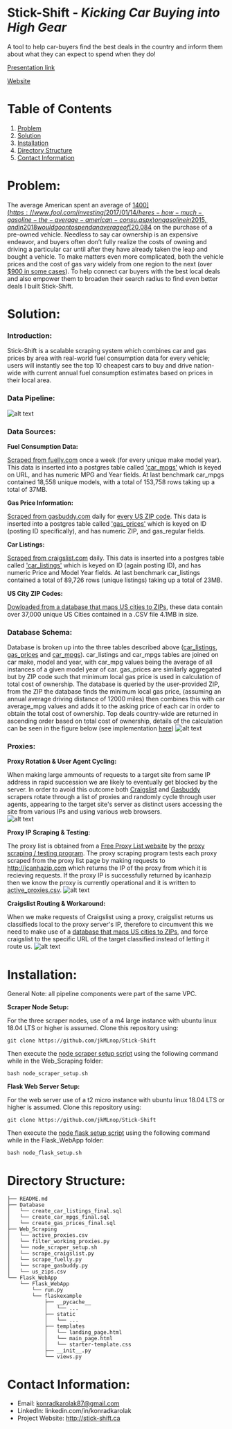 # Stick-Shift - *Kicking Car Buying into High Gear*
A tool to help car-buyers find the best deals in the country and inform them about what they can expect to spend when they do!

[Presentation link](https://docs.google.com/presentation/d/1wDi4mnvDYej3x5vrNPCKJv7Hc8r0qw_UOUuXyXFpN_w/edit#slide=id.p)

[Website](http://www.stick-shift.ca/)

# Table of Contents
1. [Problem](README.md#problem)
1. [Solution](README.md#solution)
1. [Installation](README.md#installation)
1. [Directory Structure](README.md#directory-structure)
1. [Contact Information](README.md#contact-information)

# Problem:

The average American spent an average of [$1400](https://www.fool.com/investing/2017/01/14/heres-how-much-gasoline-the-average-american-consu.aspx) on gasoline in 2015, and in 2018 would go on to spend an average of [$20,084](https://www.usatoday.com/story/money/cars/2018/11/08/used-car-prices/1928840002/) on the purchase of a pre-owned vehicle. Needless to say car ownership is an expensive endeavor, and buyers often don’t fully realize the costs of owning and driving a particular car until after they have already taken the leap and bought a vehicle. To make matters even more complicated, both the vehicle prices and the cost of gas vary widely from one region to the next (over [$900 in some cases](https://www.businessinsider.com/how-much-the-average-person-spends-on-gas-in-every-state-2019-2)). To help connect car buyers with the best local deals and also empower them to broaden their search radius to find even better deals I built Stick-Shift. 

# Solution:

### Introduction:
Stick-Shift is a scalable scraping system which combines car and gas prices by area with real-world fuel consumption data for every vehicle; users will instantly see the top 10 cheapest cars to buy and drive nation-wide with current annual fuel consumption estimates based on prices in their local area.

### Data Pipeline:
![alt text][pipeline]

[pipeline]: https://github.com/jkMLnop/Stick-Shift/blob/master/pipeline_image.PNG "Stick-Shift Data Pipeline"

### Data Sources:
**Fuel Consumption Data:**

[Scraped from fuelly.com](https://github.com/jkMLnop/Stick-Shift/blob/master/Web_Scraping/scrape_fuelly.py) once a week (for every unique make model year). This data is inserted into a postgres table called ['car_mpgs'](https://github.com/jkMLnop/Stick-Shift/blob/master/Database/create_car_mpgs_final.sql) which is keyed on URL, and has numeric MPG and Year fields. At last benchmark car_mpgs contained 18,558 unique models, with a total of 153,758 rows taking up a total of 37MB. 

**Gas Price Information:**

[Scraped from gasbuddy.com](https://github.com/jkMLnop/Stick-Shift/blob/master/Web_Scraping/scrape_gasbuddy.py) daily for [every US ZIP code](https://raw.githubusercontent.com/jkMLnop/Stick-Shift/master/Web_Scraping/us_zips.csv). This data is inserted into a postgres table called ['gas_prices'](https://github.com/jkMLnop/Stick-Shift/blob/master/Database/create_gas_prices_final.sql) which is keyed on ID (posting ID specifically), and has numeric ZIP, and gas_regular fields. 

**Car Listings:**

[Scraped from craigslist.com](https://github.com/jkMLnop/Stick-Shift/blob/master/Web_Scraping/scrape_craigslist.py) daily. This data is inserted into a postgres table called ['car_listings'](https://github.com/jkMLnop/Stick-Shift/blob/master/Database/create_car_listings_final.sql) which is keyed on ID (again posting ID), and has numeric Price and Model Year fields. At last benchmark car_listings contained a total of 89,726 rows (unique listings) taking up a total of 23MB. 

**US City ZIP Codes:**

[Dowloaded from a database that maps US cities to ZIPs](https://simplemaps.com/data/us-cities), these data contain over 37,000 unique US Cities contained in a .CSV file 4.1MB in size.

### Database Schema:
Database is broken up into the three tables described above ([car_listings](https://github.com/jkMLnop/Stick-Shift/blob/master/Database/create_car_listings_final.sql), [gas_prices](https://github.com/jkMLnop/Stick-Shift/blob/master/Database/create_gas_prices_final.sql) and [car_mpgs](https://github.com/jkMLnop/Stick-Shift/blob/master/Database/create_car_mpgs_final.sql)). car_listings and car_mpgs tables are joined on car make, model and year, with car_mpg values being the average of all instances of a given model year of car. gas_prices are similarly aggregated but by ZIP code such that minimum local gas price is used in calculation of total cost of ownership. The database is queried by the user-provided ZIP, from the ZIP the database finds the minimum local gas price, (assuming an annual average driving distance of 12000 miles) then combines this with car average_mpg values and adds it to the asking price of each car in order to obtain the total cost of ownership. Top deals country-wide are returned in ascending order based on total cost of ownership, details of the calculation can be seen in the figure below (see implementation [here](https://github.com/jkMLnop/Stick-Shift/blob/master/Flask_WebApp/Flask_WebApp/flaskexample/views.py))
![alt text][database_schema]

[database_schema]: https://github.com/jkMLnop/Stick-Shift/blob/master/database_schema.PNG "Database Schema"


### Proxies:
**Proxy Rotation & User Agent Cycling:**

When making large ammounts of requests to a target site from same IP address in rapid succession we are likely to eventually get blocked by the server. In order to avoid this outcome both [Craigslist](https://github.com/jkMLnop/Stick-Shift/blob/master/Web_Scraping/scrape_craigslist.py) and [Gasbuddy](https://github.com/jkMLnop/Stick-Shift/blob/master/Web_Scraping/scrape_gasbuddy.py) scrapers rotate through a list of proxies and randomly cycle through user agents, appearing to the target site's server as distinct users accessing the site from various IPs and using various web browsers.  
![alt text][proxy_rotation]


**Proxy IP Scraping & Testing:**

The proxy list is obtained from a [Free Proxy List website](https://www.sslproxies.org/) by the [proxy scraping / testing program](https://github.com/jkMLnop/Stick-Shift/blob/master/Web_Scraping/filter_working_proxies.py). The proxy scraping program tests each proxy scraped from the proxy list page by making requests to http://icanhazip.com which returns the IP of the proxy from which it is recieving requests. If the proxy IP is successfully returned by icanhazip then we know the proxy is currently operational and it is written to [active_proxies.csv](https://github.com/jkMLnop/Stick-Shift/blob/master/Web_Scraping/active_proxies.csv).
![alt text][proxy_scraping]


**Craigslist Routing & Workaround:**

When we make requests of Craigslist using a proxy, craigslist returns us classifieds local to the proxy server's IP, therefore to circumvent this we need to make use of a [database that maps US cities to ZIPs](https://simplemaps.com/data/us-cities), and force craigslist to the specific URL of the target classified instead of letting it route us.
![alt text][craigslist_routing]

[proxy_scraping]: https://github.com/jkMLnop/Stick-Shift/blob/master/proxy_scraping_image.PNG "Proxy Scraping Method"
[proxy_rotation]: https://github.com/jkMLnop/Stick-Shift/blob/master/proxy_rotation_image.PNG "Proxy Rotation Rationale & Method"
[craigslist_routing]: https://github.com/jkMLnop/Stick-Shift/blob/master/craigslist_routing.PNG "Craigslist Routing Workaround"

# Installation:
General Note: all pipeline components were part of the same VPC.

**Scraper Node Setup:**

For the three scraper nodes, use of a m4 large instance with ubuntu linux 18.04 LTS or higher is assumed. 
Clone this repository using: 
```
git clone https://github.com/jkMLnop/Stick-Shift
```
Then execute the [node scraper setup script](https://github.com/jkMLnop/Stick-Shift/blob/master/Web_Scraping/node_scraper_setup.sh) using the following command while in the Web_Scraping folder:
```
bash node_scraper_setup.sh
```


**Flask Web Server Setup:**

For the web server use of a t2 micro instance with ubuntu linux 18.04 LTS or higher is assumed.
Clone this repository using: 
```
git clone https://github.com/jkMLnop/Stick-Shift
```
Then execute the [node flask setup script](https://github.com/jkMLnop/Stick-Shift/blob/master/Flask_WebApp/node_flask_setup.sh) using the following command while in the Flask_WebApp folder:
```
bash node_flask_setup.sh
```


# Directory Structure:

    ├── README.md 
    ├── Database
    │   └── create_car_listings_final.sql
    │   └── create_car_mpgs_final.sql
    │   └── create_gas_prices_final.sql
    ├── Web_Scraping
    │   └── active_proxies.csv
    │   └── filter_working_proxies.py
    │   └── node_scraper_setup.sh
    │   └── scrape_craigslist.py
    │   └── scrape_fuelly.py
    │   └── scrape_gasbuddy.py
    │   └── us_zips.csv
    └── Flask_WebApp
        └── Flask_WebApp
            └── run.py
            └── flaskexample
                ├── __pycache__
                │   └── ...
                ├── static
                │   └── ...
                ├── templates
                │   └── landing_page.html
                │   └── main_page.html
                │   └── starter-template.css
                ├── __init__.py
                └── views.py

# Contact Information:
* Email:    konradkarolak87@gmail.com
* LinkedIn: linkedin.com/in/konradkarolak
* Project Website: http://stick-shift.ca
